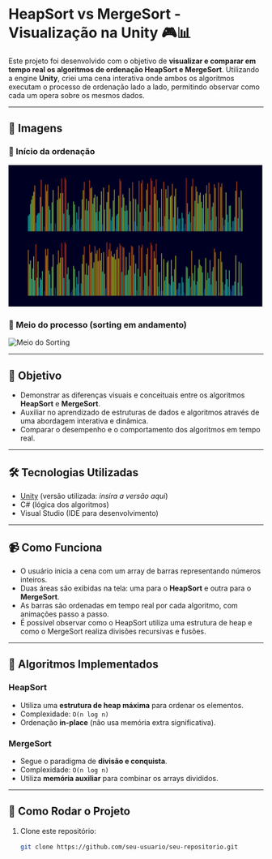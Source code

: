 # HeapSort vs MergeSort - Visualização na Unity 🎮📊

Este projeto foi desenvolvido com o objetivo de **visualizar e comparar em tempo real os algoritmos de ordenação HeapSort e MergeSort**. Utilizando a engine **Unity**, criei uma cena interativa onde ambos os algoritmos executam o processo de ordenação lado a lado, permitindo observar como cada um opera sobre os mesmos dados.

---

## 📸 Imagens

### 🔹 Início da ordenação

![Início do Sorting](Images/SortStart.png)

### 🔹 Meio do processo (sorting em andamento)

![Meio do Sorting](Images/mSorting.png)

---

## 🎯 Objetivo

- Demonstrar as diferenças visuais e conceituais entre os algoritmos **HeapSort** e **MergeSort**.
- Auxiliar no aprendizado de estruturas de dados e algoritmos através de uma abordagem interativa e dinâmica.
- Comparar o desempenho e o comportamento dos algoritmos em tempo real.

---

## 🛠️ Tecnologias Utilizadas

- [Unity](https://unity.com/) (versão utilizada: *insira a versão aqui*)
- C# (lógica dos algoritmos)
- Visual Studio (IDE para desenvolvimento)

---

## 📹 Como Funciona

- O usuário inicia a cena com um array de barras representando números inteiros.
- Duas áreas são exibidas na tela: uma para o **HeapSort** e outra para o **MergeSort**.
- As barras são ordenadas em tempo real por cada algoritmo, com animações passo a passo.
- É possível observar como o HeapSort utiliza uma estrutura de heap e como o MergeSort realiza divisões recursivas e fusões.

---

## 🧠 Algoritmos Implementados

### HeapSort
- Utiliza uma **estrutura de heap máxima** para ordenar os elementos.
- Complexidade: `O(n log n)`
- Ordenação **in-place** (não usa memória extra significativa).

### MergeSort
- Segue o paradigma de **divisão e conquista**.
- Complexidade: `O(n log n)`
- Utiliza **memória auxiliar** para combinar os arrays divididos.

---

## 🔧 Como Rodar o Projeto

1. Clone este repositório:
   ```bash
   git clone https://github.com/seu-usuario/seu-repositorio.git
